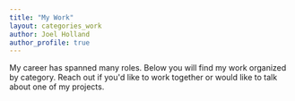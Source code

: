 ```yaml
---
title: "My Work"
layout: categories_work
author: Joel Holland
author_profile: true
---
```


My career has spanned many roles. Below you will find my work organized by category. Reach out if you'd like to work together or would like to talk about one of my projects.